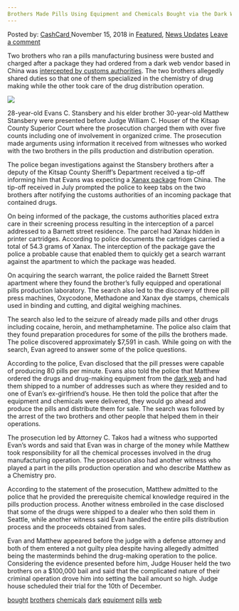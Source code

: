 ```yaml
---
Brothers Made Pills Using Equipment and Chemicals Bought via the Dark Web"
---
```

<article class="post-listing post-27243 post type-post status-publish format-standard has-post-thumbnail hentry 
 tag-bought tag-brothers tag-chemicals tag-dark tag-equipment tag-pills tag-web">
<div class="post-inner">
<span>Posted by: <a href="https://www.deepdotweb.com/author/cashcard/" title="">CashCard </a></span>
<span>November 15, 2018</span>
<span>in <a href="https://www.deepdotweb.com/category/deepdot-news/" rel="category tag">Featured</a>, <a href="https://www.deepdotweb.com/category/news-updates/" rel="category tag">News Updates</a></span>
<span><a href="https://www.deepdotweb.com/2018/11/15/brothers-made-pills-using-equipment-and-chemicals-bought-via-the-dark-web/#respond">Leave a comment</a></span>


<p>Two brothers who ran a pills manufacturing business were busted and charged after a package they had ordered from a dark web vendor based in China was <a href="https://www.deepdotweb.com/2018/03/05/dealers-busted-customs-intercepted-amphetamine-package/">intercepted by customs authorities</a>. The two brothers allegedly shared duties so that one of them specialized in the chemistry of drug making while the other took care of the drug distribution operation.</p>
<p><img class="wp-image-27251 aligncenter" src="/imgs/2018/11/word-image-25.jpeg" srcset="/imgs/2018/11/word-image-25.jpeg 187w, /imgs/2018/11/word-image-25-150x150.jpeg 150w, /imgs/2018/11/word-image-25-55x55.jpeg 55w, /imgs/2018/11/word-image-25-50x50.jpeg 50w" sizes="(max-width: 187px) 100vw, 187px" /></p>
<p>28-year-old Evans C. Stansbery and his elder brother 30-year-old Matthew Stansbery were presented before Judge William C. Houser of the Kitsap County Superior Court where the prosecution charged them with over five counts including one of involvement in organized crime. The prosecution made arguments using information it received from witnesses who worked with the two brothers in the pills production and distribution operation.</p>
<p>The police began investigations against the Stansbery brothers after a deputy of the Kitsap County Sheriff’s Department received a tip-off informing him that Evans was expecting a <a href="https://www.deepdotweb.com/2018/09/13/pennsylvania-man-charged-with-distributing-12000-xanax-pills-and-other-drugs-from-the-darknet/">Xanax package</a> from China. The tip-off received in July prompted the police to keep tabs on the two brothers after notifying the customs authorities of an incoming package that contained drugs.</p>
<p>On being informed of the package, the customs authorities placed extra care in their screening process resulting in the interception of a parcel addressed to a Barnett street residence. The parcel had Xanax hidden in printer cartridges. According to police documents the cartridges carried a total of 54.3 grams of Xanax. The interception of the package gave the police a probable cause that enabled them to quickly get a search warrant against the apartment to which the package was headed.</p>
<p>On acquiring the search warrant, the police raided the Barnett Street apartment where they found the brother’s fully equipped and operational pills production laboratory. The search also led to the discovery of three pill press machines, Oxycodone, Methadone and Xanax dye stamps, chemicals used in binding and cutting, and digital weighing machines.</p>
<p>The search also led to the seizure of already made pills and other drugs including cocaine, heroin, and methamphetamine. The police also claim that they found preparation procedures for some of the pills the brothers made. The police discovered approximately $7,591 in cash. While going on with the search, Evan agreed to answer some of the police questions.</p>
<p>According to the police, Evan disclosed that the pill presses were capable of producing 80 pills per minute. Evans also told the police that Matthew ordered the drugs and drug-making equipment from the <a href="https://www.deepdotweb.com/tag/dark/">dark web</a> and had them shipped to a number of addresses such as where they resided and to one of Evan’s ex-girlfriend’s house. He then told the police that after the equipment and chemicals were delivered, they would go ahead and produce the pills and distribute them for sale. The search was followed by the arrest of the two brothers and other people that helped them in their operations.</p>
<p>The prosecution led by Attorney C. Takos had a witness who supported Evan’s words and said that Evan was in charge of the money while Matthew took responsibility for all the chemical processes involved in the drug manufacturing operation. The prosecution also had another witness who played a part in the pills production operation and who describe Matthew as a Chemistry pro.</p>
<p>According to the statement of the prosecution, Matthew admitted to the police that he provided the prerequisite chemical knowledge required in the pills production process. Another witness embroiled in the case disclosed that some of the drugs were shipped to a dealer who then sold them in Seattle, while another witness said Evan handled the entire pills distribution process and the proceeds obtained from sales.</p>
<p>Evan and Matthew appeared before the judge with a defense attorney and both of them entered a not guilty plea despite having allegedly admitted being the masterminds behind the drug-making operation to the police. Considering the evidence presented before him, Judge Houser held the two brothers on a $100,000 bail and said that the complicated nature of their criminal operation drove him into setting the bail amount so high. Judge house scheduled their trial for the 10th of December.</p>
</div>
<a href="https://www.deepdotweb.com/tag/bought/" rel="tag">bought</a> <a href="https://www.deepdotweb.com/tag/brothers/" rel="tag">brothers</a> <a href="https://www.deepdotweb.com/tag/chemicals/" rel="tag">chemicals</a> <a href="https://www.deepdotweb.com/tag/dark/" rel="tag">dark</a> <a href="https://www.deepdotweb.com/tag/equipment/" rel="tag">equipment</a> <a href="https://www.deepdotweb.com/tag/pills/" rel="tag">pills</a> <a href="https://www.deepdotweb.com/tag/web/" rel="tag">web</a></span> <span style="display:none" class="updated">2018-11-15<a href="https://www.deepdotweb.com/author/cashcard/" title="Posts by CashCard" rel="author">CashCard</a></strong></div>

